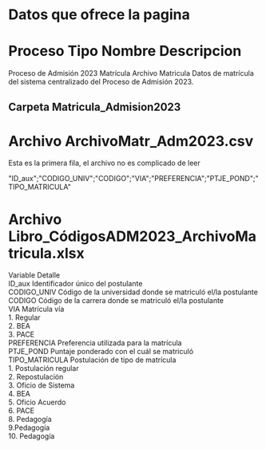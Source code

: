 # Datos que ofrece la pagina

# Proceso Tipo Nombre Descripcion

Proceso de Admisión 2023	Matrícula	Archivo Matricula	Datos de matrícula del sistema centralizado del Proceso de Admisión 2023.

## Carpeta Matricula_Admision2023

# Archivo ArchivoMatr_Adm2023.csv

Esta es la primera fila, el archivo no es complicado de leer

"ID_aux";"CODIGO_UNIV";"CODIGO";"VIA";"PREFERENCIA";"PTJE_POND";"TIPO_MATRICULA"

# Archivo Libro_CódigosADM2023_ArchivoMatricula.xlsx

Variable	Detalle								
ID_aux	Identificador único del postulante								
CODIGO_UNIV	Código de la universidad donde se matriculó el/la postulante								
CODIGO	Código de la carrera donde se matriculó el/la postulante								
VIA	Matrícula vía								
	1. Regular								
	2. BEA								
	3. PACE								
PREFERENCIA	Preferencia utilizada para la matrícula								
PTJE_POND	Puntaje ponderado con el cuál se matriculó								
TIPO_MATRICULA	Postulación de tipo de matrícula								
	1. Postulación regular								
	2. Repostulación								
	3. Oficio de Sistema								
	4. BEA								
	5. Oficio Acuerdo								
	6. PACE								
	8. Pedagogía								
	9.Pedagogía								
	10. Pedagogía								